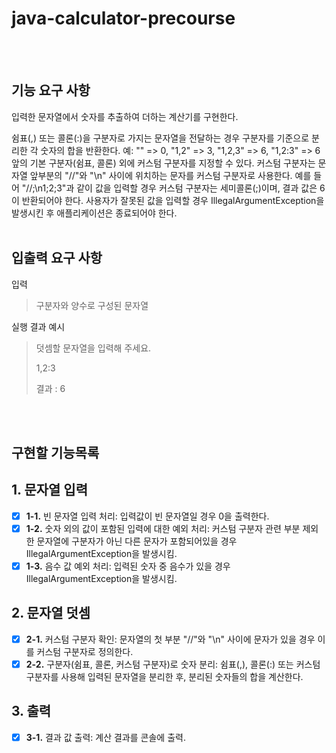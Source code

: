 # java-calculator-precourse
<br><br>

## 기능 요구 사항
입력한 문자열에서 숫자를 추출하여 더하는 계산기를 구현한다.

쉼표(,) 또는 콜론(:)을 구분자로 가지는 문자열을 전달하는 경우 구분자를 기준으로 분리한 각 숫자의 합을 반환한다.
예: "" => 0, "1,2" => 3, "1,2,3" => 6, "1,2:3" => 6
앞의 기본 구분자(쉼표, 콜론) 외에 커스텀 구분자를 지정할 수 있다. 커스텀 구분자는 문자열 앞부분의 "//"와 "\n" 사이에 위치하는 문자를 커스텀 구분자로 사용한다.
예를 들어 "//;\n1;2;3"과 같이 값을 입력할 경우 커스텀 구분자는 세미콜론(;)이며, 결과 값은 6이 반환되어야 한다.
사용자가 잘못된 값을 입력할 경우 IllegalArgumentException을 발생시킨 후 애플리케이션은 종료되어야 한다.
<br><br>


## 입출력 요구 사항

입력

> 구분자와 양수로 구성된 문자열

실행 결과 예시

> 덧셈할 문자열을 입력해 주세요.
> 
> 1,2:3
>
> 결과 : 6

<br><br>

## 구현할 기능목록

## 1. 문자열 입력
- [X] **1-1.** 빈 문자열 입력 처리: 입력값이 빈 문자열일 경우 0을 출력한다.
- [X] **1-2.** 숫자 외의 값이 포함된 입력에 대한 예외 처리: 커스텀 구분자 관련 부분 제외한 문자열에 구분자가 아닌 다른 문자가 포함되어있을 경우 IllegalArgumentException을 발생시킴.
- [X] **1-3.** 음수 값 예외 처리: 입력된 숫자 중 음수가 있을 경우 IllegalArgumentException을 발생시킴.
## 2. 문자열 덧셈
- [X] **2-1.** 커스텀 구분자 확인: 문자열의 첫 부분 "//"와 "\n" 사이에 문자가 있을 경우 이를 커스텀 구분자로 정의한다.
- [X] **2-2.** 구분자(쉼표, 콜론, 커스텀 구분자)로 숫자 분리: 쉼표(,), 콜론(:) 또는 커스텀 구분자를 사용해 입력된 문자열을 분리한 후, 분리된 숫자들의 합을 계산한다.
## 3. 출력
- [X] **3-1.** 결과 값 출력: 계산 결과를 콘솔에 출력.
